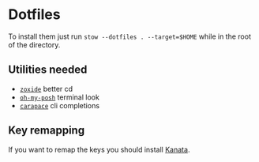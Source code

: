 # Dotfiles

To install them just run `stow --dotfiles . --target=$HOME` while in the root of the directory.

## Utilities needed

- [`zoxide`](https://github.com/ajeetdsouza/zoxide) better cd
- [`oh-my-posh`](https://ohmyposh.dev/) terminal look
- [`carapace`](https://carapace.sh/) cli completions

## Key remapping

If you want to remap the keys you should install 
[Kanata](https://github.com/jtroo/kanata/tree/main).
